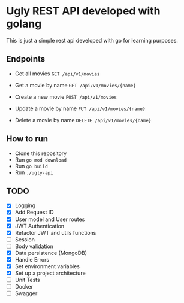 # Ugly REST API developed with golang

This is just a simple rest api developed with go for learning purposes.

## Endpoints

* Get all movies
  `GET /api/v1/movies`

* Get a movie by name
  `GET /api/v1/movies/{name}`

* Create a new movie
  `POST /api/v1/movies`

* Update a movie by name
  `PUT /api/v1/movies/{name}`

* Delete a movie by name
  `DELETE /api/v1/movies/{name}`

## How to run

- Clone this repository
- Run `go mod download`
- Run `go build`
- Run `./ugly-api`

## TODO

- [x] Logging
- [x] Add Request ID
- [x] User model and User routes
- [x] JWT Authentication
- [x] Refactor JWT and utils functions
- [ ] Session
- [ ] Body validation
- [x] Data persistence (MongoDB)
- [x] Handle Errors
- [x] Set environment variables
- [x] Set up a project architecture
- [ ] Unit Tests
- [ ] Docker
- [ ] Swagger